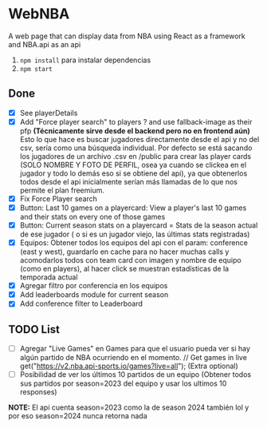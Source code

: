 # WebNBA
A web page that can display data from NBA using React as a framework and NBA.api as an api

1. `npm install` para instalar dependencias
2. `npm start`


## Done
- [x] See playerDetails
- [x] Add "Force player search" to players ? and use fallback-image as their pfp **(Técnicamente sirve desde el backend pero no en frontend aún)** Esto lo que hace es buscar jugadores directamente desde el api y no del csv, sería como una búsqueda individual. Por defecto se está sacando los jugadores de un archivo .csv en /public para crear las player cards (SOLO NOMBRE Y FOTO DE PERFIL, osea ya cuando se clickea en el jugador y todo lo demás eso si se obtiene del api), ya que obtenerlos todos desde el api inicialmente serían más llamadas de lo que nos permite el plan freemium.
- [x] Fix Force Player search
- [x] Button: Last 10 games on a playercard: View a player's last 10 games and their stats on every one of those games
- [x] Button: Current season stats on a playercard = Stats de la season actual de ese jugador ( o si es un jugador viejo, las últimas stats registradas)
- [x] Equipos: Obtener todos los equipos del api con el param: conference (east y west), guardarlo en cache para no hacer muchas calls  y acomodarlos todos con team card con imagen y nombre de equipo (como en players), al hacer click se muestran estadísticas de la temporada actual
- [x] Agregar filtro por conferencia en los equipos
- [x] Add leaderboards module for current season
- [x] Add conference filter to Leaderboard
## TODO List
- [ ] Agregar "Live Games" en Games para que el usuario pueda ver si hay algún partido de NBA ocurriendo en el momento. // Get games in live
get("https://v2.nba.api-sports.io/games?live=all"); (Extra optional)
- [ ] Posibilidad de ver los últimos 10 partidos de un equipo (Obtener todos sus partidos por season=2023 del equipo y usar los ultimos 10 responses)

**NOTE:** El api cuenta season=2023 como la de season 2024 también lol y por eso season=2024 nunca retorna nada

